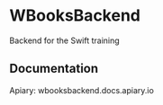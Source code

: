# WBooksBackend
Backend for the Swift training

## Documentation

Apiary: wbooksbackend.docs.apiary.io
